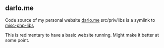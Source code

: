 ## darlo.me

Code source of my personal website [darlo.me](darlo.me)
src/priv/libs is a symlink to [misc-php-libs](https://github.com/darlo-me/misc-php-libs)

This is redimentary to have a basic website running. Might make it better at some point.
